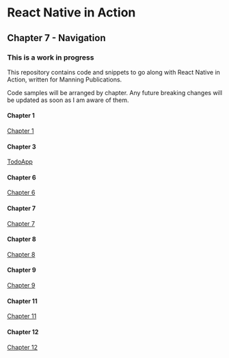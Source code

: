 # React Native in Action

## Chapter 7 - Navigation

### This is a work in progress

This repository contains code and snippets to go along with React Native in Action, written for Manning Publications.

Code samples will be arranged by chapter. Any future breaking changes will be updated as soon as I am aware of them.

#### Chapter 1

[Chapter 1](https://github.com/dabit3/react-native-in-action/tree/chapter1)


#### Chapter 3

[TodoApp](https://github.com/dabit3/react-native-in-action/tree/chapter3)

#### Chapter 6

[Chapter 6](https://github.com/dabit3/react-native-in-action/tree/chapter6)

#### Chapter 7

[Chapter 7](https://github.com/dabit3/react-native-in-action/tree/chapter6)

#### Chapter 8
[Chapter 8](https://github.com/dabit3/react-native-in-action/tree/chapter8)

#### Chapter 9
[Chapter 9](https://github.com/dabit3/react-native-in-action/tree/chapter9)

#### Chapter 11
[Chapter 11](https://github.com/dabit3/react-native-in-action/tree/chapter11)

#### Chapter 12
[Chapter 12](https://github.com/dabit3/react-native-in-action/tree/chapter12)